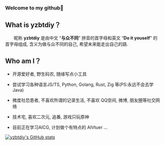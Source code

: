 ### Welcome to my github👋

<!--
**yzbtdiy/yzbtdiy** is a ✨ _special_ ✨ repository because its `README.md` (this file) appears on your GitHub profile.

Here are some ideas to get you started:

- 🔭 I’m currently working on ...
- 🌱 I’m currently learning ...
- 👯 I’m looking to collaborate on ...
- 🤔 I’m looking for help with ...
- 💬 Ask me about ...
- 📫 How to reach me: ...
- 😄 Pronouns: ...
- ⚡ Fun fact: ...
-->

## What is yzbtdiy？

&emsp;&emsp;昵称 **yzbtdiy** 是由中文 “**与众不同**” 拼音的首字母和英文 “**Do it youself**” 的首字母组成, 含义为做与众不同的自己, 希望未来能走出自己的路.

## Who am I？

* 开源爱好者, 野生码农, 随缘写点小工具

* 尝试学习各种语言JS/TS, Python, Golang,  Rust, Zig 等(PS:永远不会去学Java) 

* 微度社恐患者, 不喜欢所谓的记录生活, 不喜欢 QQ空间, 微博, 朋友圈等社交网络

* 技术宅, 喜欢二次元, 追番, 游戏只玩原神

* 目前正在学习AICG, 计划做个有特点的 AIVtuer ...

[![yzbtdiy's GitHub stats](https://github-readme-stats.vercel.app/api?username=yzbtdiy)](https://github.com/anuraghazra/github-readme-stats)
